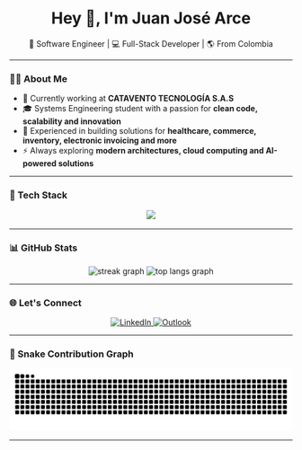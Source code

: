 <h1 align="center">Hey 👋, I'm Juan José Arce</h1>

<p align="center">
  🚀 Software Engineer | 💻 Full-Stack Developer | 🌎 From Colombia
</p>

---

### 👨‍💻 About Me
- 💼 Currently working at **CATAVENTO TECNOLOGÍA S.A.S**
- 🎓 Systems Engineering student with a passion for **clean code, scalability and innovation**
- 🧠 Experienced in building solutions for **healthcare, commerce, inventory, electronic invoicing and more**
- ⚡ Always exploring **modern architectures, cloud computing and AI-powered solutions**

---

### 🚀 Tech Stack

<p align="center">
  <img src="https://skillicons.dev/icons?i=java,spring,react,angular,typescript,javascript,python,nodejs,mysql,postgresql,cs,dotnet,html,css&theme=light" />
</p>

---

### 📊 GitHub Stats
<div align="center">
  <img src="https://streak-stats.demolab.com?user=juanjarce&theme=radical&hide_border=false&border_radius=5" height="150" alt="streak graph" />
  <img src="https://github-readme-stats.vercel.app/api/top-langs/?username=juanjarce&layout=compact&theme=radical" height="150" alt="top langs graph" />
</div>

---

### 🌐 Let's Connect
<div align="center">
  <a href="https://www.linkedin.com/in/juanjarce" target="_blank">
    <img src="https://img.shields.io/static/v1?message=LinkedIn&logo=linkedin&label=&color=0077B5&logoColor=white&style=for-the-badge" height="35" alt="LinkedIn" />
  </a>
  <a href="mailto:juanj.arcea@outlook.com" target="_blank">
    <img src="https://img.shields.io/static/v1?message=Outlook&logo=microsoft-outlook&label=&color=0078D4&logoColor=white&style=for-the-badge" height="35" alt="Outlook" />
  </a>
</div>

---

### 🐍 Snake Contribution Graph
<img src="https://raw.githubusercontent.com/juanjarce/juanjarce/output/snake.svg" alt="Snake animation" />

---
